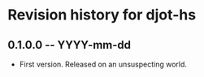 # Revision history for djot-hs

## 0.1.0.0 -- YYYY-mm-dd

* First version. Released on an unsuspecting world.
